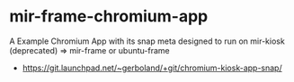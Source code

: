 # mir-frame-chromium-app
A Example Chromium App with its snap meta designed to run on mir-kiosk (deprecated) => mir-frame or ubuntu-frame

- https://git.launchpad.net/~gerboland/+git/chromium-kiosk-app-snap/
